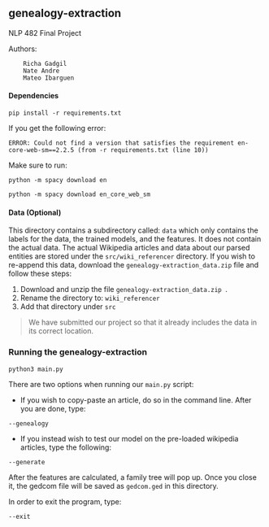 ## genealogy-extraction
NLP 482 Final Project

Authors: 

        Richa Gadgil
        Nate Andre
        Mateo Ibarguen
        

#### Dependencies
```
pip install -r requirements.txt
```

If you get the following error:
```
ERROR: Could not find a version that satisfies the requirement en-core-web-sm==2.2.5 (from -r requirements.txt (line 10))
```
Make sure to run: 
```
python -m spacy download en
```

```
python -m spacy download en_core_web_sm
```

#### Data (Optional)
This directory contains a subdirectory called: `data` which only contains the labels for the data,
the trained models, and the features. It does not contain the actual data.
The actual Wikipedia articles and data about our parsed entities are stored under the `src/wiki_referencer` directory.
If you wish to re-append this data, download the `genealogy-extraction_data.zip` file and follow these steps:

1. Download and unzip the file `genealogy-extraction_data.zip `.
2. Rename the directory to: `wiki_referencer`
3. Add that directory under `src`

> We have submitted our project so that it already includes the data 
in its correct location.


### Running the genealogy-extraction

```
python3 main.py
```

There are two options when running our `main.py` script:

- If you wish to copy-paste an article, do so in the command line. After you are done, type:
```
--genealogy
```

- If you instead wish to test our model on the pre-loaded wikipedia articles, type the following:
```
--generate
``` 

After the features are calculated, a family tree will pop up. Once you close it, 
the gedcom file will be saved as `gedcom.ged` in this directory.

In order to exit the program, type:
```
--exit
```